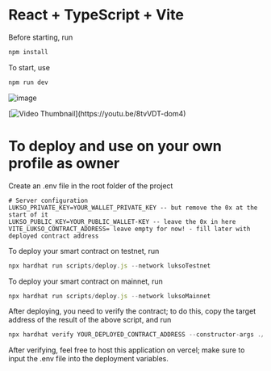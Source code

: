 # React + TypeScript + Vite

Before starting, run

```js
npm install
```
To start, use
```js
npm run dev
```
![image](https://github.com/user-attachments/assets/1b428f04-42eb-4689-8a8f-49039e5abc7a)

[![Video Thumbnail]([https://youtu.be/8tvVDT-dom4](https://github.com/user-attachments/assets/1b428f04-42eb-4689-8a8f-49039e5abc7a))](https://youtu.be/8tvVDT-dom4)



# To deploy and use on your own profile as owner

Create an .env file in the root folder of the project

```dotenv
# Server configuration
LUKSO_PRIVATE_KEY=YOUR_WALLET_PRIVATE_KEY -- but remove the 0x at the start of it
LUKSO_PUBLIC_KEY=YOUR_PUBLIC_WALLET-KEY -- leave the 0x in here
VITE_LUKSO_CONTRACT_ADDRESS= leave empty for now! - fill later with deployed contract address
```

To deploy your smart contract on testnet, run

```js
npx hardhat run scripts/deploy.js --network luksoTestnet
```

To deploy your smart contract on mainnet, run

```js
npx hardhat run scripts/deploy.js --network luksoMainnet
```

After deploying, you need to verify the contract; to do this, copy the target address of the result of the above script, and run

```js
npx hardhat verify YOUR_DEPLOYED_CONTRACT_ADDRESS --constructor-args ./verify/ama.ts --network luksoTestnet|luksoMainnet
```

After verifying, feel free to host this application on vercel; make sure to input the .env file into the deployment variables.
